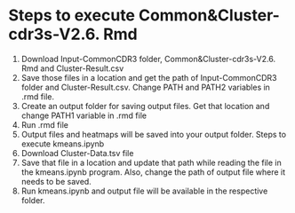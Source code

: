 # Steps to execute Common&Cluster-cdr3s-V2.6. Rmd
1. Download Input-CommonCDR3 folder, Common&Cluster-cdr3s-V2.6. Rmd and Cluster-Result.csv 
2. Save those files in a location and get the path of Input-CommonCDR3 folder and Cluster-Result.csv. Change PATH and PATH2 variables in .rmd file.
3. Create an output folder for saving output files. Get that location and change PATH1 variable in .rmd file
4. Run .rmd file
5. Output files and heatmaps will be saved into your output folder.
Steps to execute kmeans.ipynb
1. Download Cluster-Data.tsv file 
2. Save that file in a location and update that path while reading the file in the    kmeans.ipynb program. Also, change the path of output file where it needs to be saved.
3. Run kmeans.ipynb and output file will be available in the respective folder.


